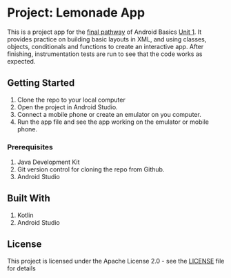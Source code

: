 # Project: Lemonade App

This is a project app for the [final pathway](https://developer.android.com/courses/pathways/android-basics-kotlin-four) of Android Basics [Unit 1](https://developer.android.com/courses/android-basics-kotlin/unit-1). It provides practice on building basic layouts in XML, and using classes, 
objects, conditionals and functions to create an interactive app. After finishing, instrumentation tests are run to 
see that the code works as expected.

## Getting Started
1. Clone the repo to your local computer
2. Open the project in Android Studio.
3. Connect a mobile phone or create an emulator on you computer.
4. Run the app file and see the app working on the emulator or mobile phone.

### Prerequisites
1. Java Development Kit
2. Git version control for cloning the repo from Github.
3. Android Studio

## Built With
1. Kotlin
2. Android Studio

## License

This project is licensed under the Apache License 2.0 - see the [LICENSE](LICENSE) file for details
